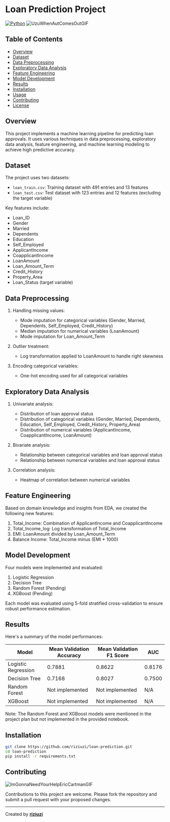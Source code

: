 # Loan Prediction Project

[![Python](https://img.shields.io/badge/python-3.12%2B-blue)](https://www.python.org/downloads/)
![UzuWhenAutComesOutGIF](https://github.com/user-attachments/assets/2a87c575-30d0-4a66-bb44-01a440255ac6)

## Table of Contents

- [Overview](#overview)
- [Dataset](#dataset)
- [Data Preprocessing](#data-preprocessing)
- [Exploratory Data Analysis](#exploratory-data-analysis)
- [Feature Engineering](#feature-engineering)
- [Model Development](#model-development)
- [Results](#results)
- [Installation](#installation)
- [Usage](#usage)
- [Contributing](#contributing)
- [License](#license)

## Overview

This project implements a machine learning pipeline for predicting loan approvals. It uses various techniques in data preprocessing, exploratory data analysis, feature engineering, and machine learning modeling to achieve high predictive accuracy.

## Dataset

The project uses two datasets:

- `loan_train.csv`: Training dataset with 491 entries and 13 features
- `loan_test.csv`: Test dataset with 123 entries and 12 features (excluding the target variable)

Key features include:

- Loan_ID
- Gender
- Married
- Dependents
- Education
- Self_Employed
- ApplicantIncome
- CoapplicantIncome
- LoanAmount
- Loan_Amount_Term
- Credit_History
- Property_Area
- Loan_Status (target variable)

## Data Preprocessing

1. Handling missing values:

   - Mode imputation for categorical variables (Gender, Married, Dependents, Self_Employed, Credit_History)
   - Median imputation for numerical variables (LoanAmount)
   - Mode imputation for Loan_Amount_Term
2. Outlier treatment:

   - Log transformation applied to LoanAmount to handle right skewness
3. Encoding categorical variables:

   - One-hot encoding used for all categorical variables

## Exploratory Data Analysis

1. Univariate analysis:

   - Distribution of loan approval status
   - Distribution of categorical variables (Gender, Married, Dependents, Education, Self_Employed, Credit_History, Property_Area)
   - Distribution of numerical variables (ApplicantIncome, CoapplicantIncome, LoanAmount)
2. Bivariate analysis:

   - Relationship between categorical variables and loan approval status
   - Relationship between numerical variables and loan approval status
3. Correlation analysis:

   - Heatmap of correlation between numerical variables

## Feature Engineering

Based on domain knowledge and insights from EDA, we created the following new features:

1. Total_Income: Combination of ApplicantIncome and CoapplicantIncome
3. Total_Income_log: Log transformation of Total_Income
4. EMI: LoanAmount divided by Loan_Amount_Term
5. Balance Income: Total_Income minus (EMI * 1000)

## Model Development

Four models were implemented and evaluated:

1. Logistic Regression
2. Decision Tree
3. Random Forest (Pending)
4. XGBoost (Pending)

Each model was evaluated using 5-fold stratified cross-validation to ensure robust performance estimation.

## Results

Here's a summary of the model performances:

| Model               | Mean Validation Accuracy | Mean Validation F1 Score | AUC    |
| ------------------- | ------------------------ | ------------------------ | ------ |
| Logistic Regression | 0.7881                   | 0.8622                   | 0.8176 |
| Decision Tree       | 0.7168                   | 0.8027                   | 0.7500 |
| Random Forest       | Not implemented          | Not implemented          | N/A    |
| XGBoost             | Not implemented          | Not implemented          | N/A    |

Note: The Random Forest and XGBoost models were mentioned in the project plan but not implemented in the provided notebook.

## Installation

```bash
git clone https://github.com/riziuzi/loan-prediction.git
cd loan-prediction
pip install -r requirements.txt
```

## Contributing

![ImGonnaNeedYourHelpEricCartmanGIF](https://github.com/user-attachments/assets/7bcf9135-0b66-48d7-8368-f373d014f1f7)


Contributions to this project are welcome. Please fork the repository and submit a pull request with your proposed changes.


---

Created by **[**riziuzi**](**https://github.com/riziuzi**)**
